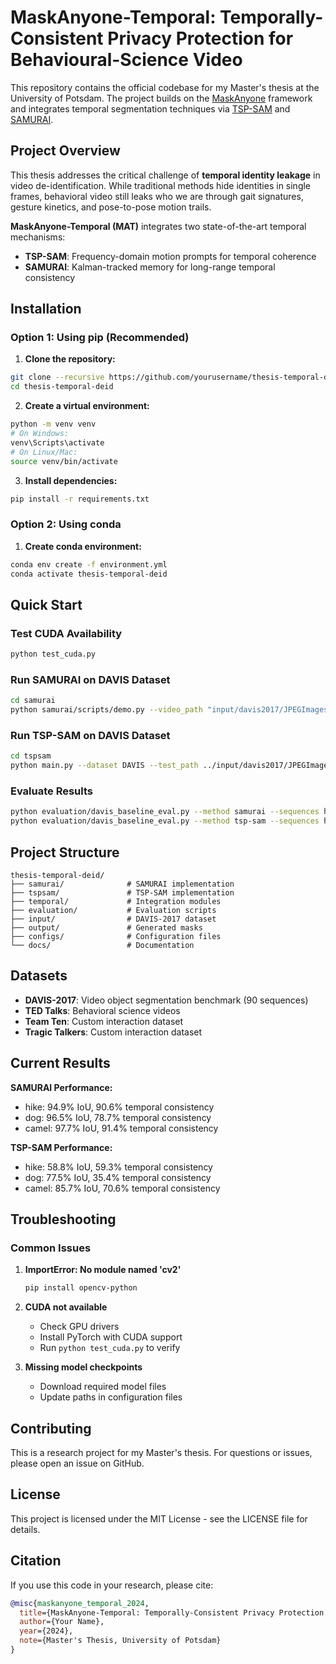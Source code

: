 # MaskAnyone-Temporal: Temporally-Consistent Privacy Protection for Behavioural-Science Video

This repository contains the official codebase for my Master's thesis at the University of Potsdam. The project builds on the [MaskAnyone](https://github.com/MaskAnyone/MaskAnyone) framework and integrates temporal segmentation techniques via [TSP-SAM](https://github.com/WenjunHui1/TSP-SAM) and [SAMURAI](https://github.com/yangchris11/samurai).

## Project Overview

This thesis addresses the critical challenge of **temporal identity leakage** in video de-identification. While traditional methods hide identities in single frames, behavioral video still leaks who we are through gait signatures, gesture kinetics, and pose-to-pose motion trails.

**MaskAnyone-Temporal (MAT)** integrates two state-of-the-art temporal mechanisms:
- **TSP-SAM**: Frequency-domain motion prompts for temporal coherence
- **SAMURAI**: Kalman-tracked memory for long-range temporal consistency

## Installation

### Option 1: Using pip (Recommended)

1. **Clone the repository:**
```bash
git clone --recursive https://github.com/yourusername/thesis-temporal-deid.git
cd thesis-temporal-deid
```

2. **Create a virtual environment:**
```bash
python -m venv venv
# On Windows:
venv\Scripts\activate
# On Linux/Mac:
source venv/bin/activate
```

3. **Install dependencies:**
```bash
pip install -r requirements.txt
```

### Option 2: Using conda

1. **Create conda environment:**
```bash
conda env create -f environment.yml
conda activate thesis-temporal-deid
```

## Quick Start

### Test CUDA Availability
```bash
python test_cuda.py
```

### Run SAMURAI on DAVIS Dataset
```bash
cd samurai
python samurai/scripts/demo.py --video_path "input/davis2017/JPEGImages/480p/hike" --txt_path "input/davis2017/bboxes/bbox_hike.txt" --model_path "sam2/checkpoints/sam2.1_hiera_base_plus.pt"
```

### Run TSP-SAM on DAVIS Dataset
```bash
cd tspsam
python main.py --dataset DAVIS --test_path ../input/davis2017/JPEGImages/480p --output_dir ../output/tsp_sam/davis --resume model_checkpoint/best_checkpoint.pth --sequence hike --gpu_ids 0
```

### Evaluate Results
```bash
python evaluation/davis_baseline_eval.py --method samurai --sequences hike dog camel
python evaluation/davis_baseline_eval.py --method tsp-sam --sequences hike dog camel
```

## Project Structure

```
thesis-temporal-deid/
├── samurai/              # SAMURAI implementation
├── tspsam/               # TSP-SAM implementation  
├── temporal/             # Integration modules
├── evaluation/           # Evaluation scripts
├── input/                # DAVIS-2017 dataset
├── output/               # Generated masks
├── configs/              # Configuration files
└── docs/                 # Documentation
```

## Datasets

- **DAVIS-2017**: Video object segmentation benchmark (90 sequences)
- **TED Talks**: Behavioral science videos
- **Team Ten**: Custom interaction dataset
- **Tragic Talkers**: Custom interaction dataset

## Current Results

**SAMURAI Performance:**
- hike: 94.9% IoU, 90.6% temporal consistency
- dog: 96.5% IoU, 78.7% temporal consistency  
- camel: 97.7% IoU, 91.4% temporal consistency

**TSP-SAM Performance:**
- hike: 58.8% IoU, 59.3% temporal consistency
- dog: 77.5% IoU, 35.4% temporal consistency
- camel: 85.7% IoU, 70.6% temporal consistency

## Troubleshooting

### Common Issues

1. **ImportError: No module named 'cv2'**
   ```bash
   pip install opencv-python
   ```

2. **CUDA not available**
   - Check GPU drivers
   - Install PyTorch with CUDA support
   - Run `python test_cuda.py` to verify

3. **Missing model checkpoints**
   - Download required model files
   - Update paths in configuration files

## Contributing

This is a research project for my Master's thesis. For questions or issues, please open an issue on GitHub.

## License

This project is licensed under the MIT License - see the LICENSE file for details.

## Citation

If you use this code in your research, please cite:

```bibtex
@misc{maskanyone_temporal_2024,
  title={MaskAnyone-Temporal: Temporally-Consistent Privacy Protection for Behavioural-Science Video},
  author={Your Name},
  year={2024},
  note={Master's Thesis, University of Potsdam}
}
```


